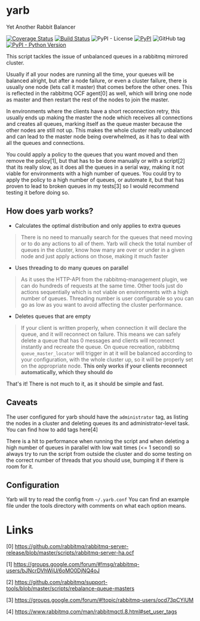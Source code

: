 # yarb
Yet Another Rabbit Balancer


[![Coverage Status](https://coveralls.io/repos/github/Itxaka/yarb/badge.svg?branch=master)](https://coveralls.io/github/Itxaka/yarb?branch=master) [![Build Status](https://travis-ci.org/Itxaka/yarb.svg?branch=master)](https://travis-ci.org/Itxaka/yarb) ![PyPI - License](https://img.shields.io/pypi/l/yarb.svg) [![PyPI](https://img.shields.io/pypi/v/yarb.svg)](https://pypi.org/project/yarb/) ![GitHub tag](https://img.shields.io/github/tag/itxaka/yarb.svg) [![PyPI - Python Version](https://img.shields.io/pypi/pyversions/yarb.svg)](https://pypi.org/project/yarb/)


This script tackles the issue of unbalanced queues in a rabbitmq mirrored cluster.

Usually if all your nodes are running all the time, your queues will be balanced alright, but after a node failure, or even a cluster failure, there is usually one node (lets call it master) that comes before the other ones. This is reflected in the rabbitmq OCF agent[0] as well, which will bring one node as master and then restart the rest of the nodes to join the master.

In environments where the clients have a short reconnection retry, this usually ends up making the master the node which receives all connections and creates all queues, marking itself as the queue master because the other nodes are still not up. This makes the whole cluster really unbalanced and can lead to the master node being overwhelmed, as it has to deal with all the queues and connections.

You could apply a policy to the queues that you want moved and then remove the policy[1], but that has to be done manually or with a script[2] that its really slow, as it does all the queues in a serial way, making it not viable for environments with a high number of queues. You could try to apply the policy to a high number of queues, or automate it, but that has proven to lead to broken queues in my tests[3] so I would recommend testing it before doing so.


How does yarb works?
-----------

 - Calculates the optimal distribution and only applies to extra queues

> There is no need to manually search for the queues that need moving or to do any actions to all of them. Yarb will check the total number of queues in the cluster, know how many are over or under in a given node and just apply actions on those, making it much faster


 - Uses threading to do many queues on parallel

> As it uses the HTTP-API from the rabbitmq-management plugin, we can do hundreds of requests at the same time. Other tools just do actions sequentially which is not viable on environments with a high number of queues. Threading number is user configurable so you can go as low as you want to avoid affecting the cluster performance.

 - Deletes queues that are empty
 
 > If your client is written properly, when connection it will declare the queue, and it will reconnect on failure. This means we can safely delete a queue that has 0 messages and clients will reconnect instantly and recreate the queue. On queue recreation, rabbitmq `queue_master_locator` will trigger in at it will be balanced according to your configuration, with the whole cluster up, so it will be properly set on the appropriate node. **This only works if your clients reconnect automatically, which they should do**
 
 That's it! There is not much to it, as it should be simple and fast.
 
 
 Caveats
 --------
 
 The user configured for yarb should have the `administrator` tag, as listing the nodes in a cluster and deleting queues its and administrator-level task. You can find how to add tags here[4]
 
 There is a hit to performance when running the script and when deleting a high number of queues in parallel with low wait times (<= 1 second) so always try to run the script from outside the cluster and do some testing on the correct number of threads that you should use, bumping it if there is room for it.
 
 
 Configuration
 ---------
 
 Yarb will try to read the config from `~/.yarb.conf` 
 You can find an example file under the tools directory with comments on what each option means.


# Links 
[0] https://github.com/rabbitmq/rabbitmq-server-release/blob/master/scripts/rabbitmq-server-ha.ocf

[1] https://groups.google.com/forum/#!msg/rabbitmq-users/bJNcrDVhWiU/6oMO0DjNQ4oJ

[2] https://github.com/rabbitmq/support-tools/blob/master/scripts/rebalance-queue-masters

[3] https://groups.google.com/forum/#!topic/rabbitmq-users/ocd73pCYlUM

[4] https://www.rabbitmq.com/man/rabbitmqctl.8.html#set_user_tags
